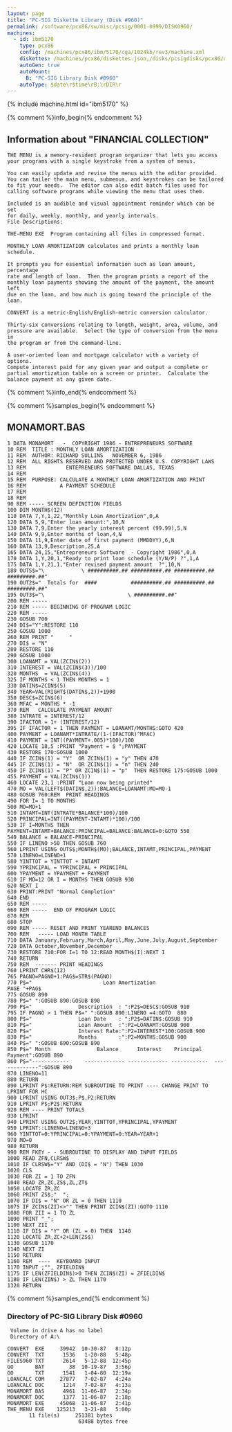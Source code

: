 ```yaml
---
layout: page
title: "PC-SIG Diskette Library (Disk #960)"
permalink: /software/pcx86/sw/misc/pcsig/0001-0999/DISK0960/
machines:
  - id: ibm5170
    type: pcx86
    config: /machines/pcx86/ibm/5170/cga/1024kb/rev3/machine.xml
    diskettes: /machines/pcx86/diskettes.json,/disks/pcsigdisks/pcx86/diskettes.json
    autoGen: true
    autoMount:
      B: "PC-SIG Library Disk #0960"
    autoType: $date\r$time\rB:\rDIR\r
---
```


{% include machine.html id="ibm5170" %}

{% comment %}info_begin{% endcomment %}

## Information about "FINANCIAL COLLECTION"

    THE MENU is a memory-resident program organizer that lets you access
    your programs with a single keystroke from a system of menus.
    
    You can easily update and revise the menus with the editor provided.
    You can tailer the main menu, submenus, and keystrokes can be tailored
    to fit your needs.  The editor can also edit batch files used for
    calling software programs while viewing the menu that uses them.
    
    Included is an audible and visual appointment reminder which can be set
    for daily, weekly, monthly, and yearly intervals.
    File Descriptions:
    
    THE-MENU EXE  Program containing all files in compressed format.
    
    MONTHLY LOAN AMORTIZATION calculates and prints a monthly loan
    schedule.
    
    It prompts you for essential information such as loan amount,
    percentage
    rate and length of loan.  Then the program prints a report of the
    monthly loan payments showing the amount of the payment, the amount left
    due on the loan, and how much is going toward the principle of the loan.
    
    CONVERT is a metric-English/English-metric conversion calculator.
    
    Thirty-six conversions relating to length, weight, area, volume, and
    pressure are available.  Select the type of conversion from the menu in
    the program or from the command-line.
    
    A user-oriented loan and mortgage calculator with a variety of options.
    Compute interest paid for any given year and output a complete or
    partial amortization table on a screen or printer.  Calculate the
    balance payment at any given date.
{% comment %}info_end{% endcomment %}

{% comment %}samples_begin{% endcomment %}

## MONAMORT.BAS

```bas
1 DATA MONAMORT   -  COPYRIGHT 1986 - ENTREPRENEURS SOFTWARE
10 REM	TITLE : MONTHLY LOAN AMORTIZATION
11 REM	AUTHOR: RICHARD SULLINS   NOVEMBER 6, 1986
12 REM	ALL RIGHTS RESERVED AND PROTECTED UNDER U.S. COPYRIGHT LAWS
13 REM             ENTEPRENEURS SOFTWARE DALLAS, TEXAS
14 REM
15 REM  PURPOSE: CALCULATE A MONTHLY LOAN AMORTIZATION AND PRINT
16 REM           A PAYMENT SCHEDULE
17 REM
18 REM
90 REM ----- SCREEN DEFINITION FIELDS
100 DIM MONTH$(12)
110 DATA 7,Y,1,22,"Monthly Loan Amortization",0,A
120 DATA 5,9,"Enter loan amount:",10,N
130 DATA 7,9,Enter the yearly interest percent (99.99),5,N
140 DATA 9,9,Enter months of loan,4,N
150 DATA 11,9,Enter date of first payment (MMDDYY),6,N
160 DATA 13,9,Description,25,A
165 DATA 24,15,"Entrepreneurs Software  - Copyright 1986",0,A
170 DATA 1,Y,20,1,"Ready to print loan schedule (Y/N/P) ?",1,A
175 DATA 1,Y,21,1,"Enter revised payment amount  ?",10,N
180 OUTS$="\            \ ##########.## ##########.## ##########.## #########.##"
190 OUT2$="  Totals for  ####           ##########.## ##########.## #########.##"
195 OUT3$="\                           \ ##########.##"
200 REM -----
210 REM ----- BEGINNING OF PROGRAM LOGIC
220 REM -----
230 GOSUB 700
240 DI$="Y":RESTORE 110
250 GOSUB 1000
260 REM PRINT "     "
270 DI$ = "N"
280 RESTORE 110
290 GOSUB 1000
300 LOANAMT = VAL(ZCIN$(2))
310 INTEREST = VAL(ZCIN$(3))/100
320 MONTHS  = VAL(ZCIN$(4))
325 IF MONTHS < 1 THEN MONTHS = 1
330 DATIN$=ZCIN$(5)
340 YEAR=VAL(RIGHT$(DATIN$,2))+1900
350 DESC$=ZCIN$(6)
360 MFAC = MONTHS * -1
370 REM   CALCULATE PAYMENT AMOUNT
380 INTRATE = INTEREST/12
390 IFACTOR = 1+ (INTEREST/12)
395 IF IFACTOR = 1 THEN PAYMENT = LOANAMT/MONTHS:GOTO 420
400 PAYMENT = LOANAMT*INTRATE/(1-(IFACTOR)^MFAC)
410 PAYMENT = INT((PAYMENT+.005)*100)/100
420 LOCATE 18,5 :PRINT "Payment = $ ";PAYMENT
430 RESTORE 170:GOSUB 1000
440 IF ZCIN$(1) = "Y"  OR ZCIN$(1) = "y" THEN 470
445 IF ZCIN$(1) = "N"  OR ZCIN$(1) = "n" THEN 240
450 IF ZCIN$(1) = "P" OR ZCIN$(1) = "p"  THEN RESTORE 175:GOSUB 1000
455 PAYMENT = VAL(ZCIN$(1))
460 LOCATE 23,1 :PRINT "Loan now being printed"
470 MO = VAL(LEFT$(DATIN$,2)):BALANCE=LOANAMT:MO=MO-1
480 GOSUB 760:REM  PRINT HEADINGS
490 FOR I= 1 TO MONTHS
500 MO=MO+1
510 INTAMT=INT(INTRATE*BALANCE*100)/100
520 PRINCIPAL=INT((PAYMENT-INTAMT)*100)/100
530 IF I=MONTHS THEN PAYMENT=INTAMT+BALANCE:PRINCIPAL=BALANCE:BALANCE=0:GOTO 550
540 BALANCE = BALANCE-PRINCIPAL
550 IF LINENO >50 THEN GOSUB 760
560 LPRINT USING OUTS$;MONTH$(MO);BALANCE,INTAMT,PRINCIPAL,PAYMENT
570 LINENO=LINENO+1
580 YINTTOT = YINTTOT + INTAMT
590 YPRINCIPAL = YPRINCIPAL + PRINCIPAL
600 YPAYMENT = YPAYMENT + PAYMENT
610 IF MO=12 OR I = MONTHS THEN GOSUB 930
620 NEXT I
630 PRINT:PRINT "Normal Completion"
640 END
650 REM -----
660 REM -----  END OF PROGRAM LOGIC
670 REM
680 STOP
690 REM ----- RESET AND PRINT YEAREND BALANCES
700 REM   ----- LOAD MONTH TABLE
710 DATA January,February,March,April,May,June,July,August,September
720 DATA October,November,December
730 RESTORE 710:FOR I=1 TO 12:READ MONTH$(I):NEXT I
740 RETURN
750 REM  ------- PRINT HEADINGS
760 LPRINT CHR$(12)
765 PAGNO=PAGNO+1:PAG$=STR$(PAGNO)
770 P$="                       Loan Amortization                     PAGE "+PAG$
775 GOSUB 890
780 P$=" ":GOSUB 890:GOSUB 890
790 P$="               Description  : ":P2$=DESC$:GOSUB 910
795 IF PAGNO > 1 THEN P$=" ":GOSUB 890:LINENO =4:GOTO  880
800 P$="               Loan Date    : ":P2$=DATIN$:GOSUB 910
810 P$="               Loan Amount  :":P2=LOANAMT:GOSUB 900
820 P$="               Interest Rate:":P2=INTEREST*100:GOSUB 900
830 P$="               Months       :":P2=MONTHS:GOSUB 900
840 P$=" ":GOSUB 890:GOSUB 890
850 P$=" Month               Balance      Interest    Principal       Payment":GOSUB 890
860 P$="------------     ------------- ------------- ------------  -------------":GOSUB 890
870 LINENO=11
880 RETURN
890 LPRINT P$:RETURN:REM SUBROUTINE TO PRINT ---- CHANGE PRINT TO LPRINT FOR HC
900 LPRINT USING OUT3$;P$,P2:RETURN
910 LPRINT P$;P2$:RETURN
920 REM ---- PRINT TOTALS
930 LPRINT
940 LPRINT USING OUT2$;YEAR,YINTTOT,YPRINCIPAL,YPAYMENT
950 LPRINT::LINENO=LINENO+3
960 YINTTOT=0:YPRINCIPAL=0:YPAYMENT=0:YEAR=YEAR+1
970 MO=0
980 RETURN
990 REM FKEY - - SUBROUTINE TO DISPLAY AND INPUT FIELDS
1000 READ ZFN,CLRSW$
1010 IF CLRSW$="Y" AND (DI$ = "N") THEN 1030
1020 CLS
1030 FOR ZI = 1 TO ZFN
1040 READ ZR,ZC,ZS$,ZL,ZT$
1050 LOCATE ZR,ZC
1060 PRINT ZS$;"  ";
1070 IF DI$ = "N" OR ZL = 0 THEN 1110
1075 IF ZCIN$(ZI)<>"" THEN PRINT ZCIN$(ZI):GOTO 1110
1080 FOR ZII = 1 TO ZL
1090 PRINT "_";
1100 NEXT ZII
1110 IF DI$ = "Y" OR (ZL = 0) THEN  1140
1120 LOCATE ZR,ZC+2+LEN(ZS$)
1130 GOSUB 1170
1140 NEXT ZI
1150 RETURN
1160 REM  ----  KEYBOARD INPUT
1170 INPUT ;"", ZFIELDIN$
1175 IF LEN(ZFIELDIN$)>0 THEN ZCIN$(ZI) = ZFIELDIN$
1180 IF LEN(ZIN$) > ZL THEN 1170
1320 RETURN
```

{% comment %}samples_end{% endcomment %}

### Directory of PC-SIG Library Disk #0960

     Volume in drive A has no label
     Directory of A:\

    CONVERT  EXE     39942  10-30-87   8:12p
    CONVERT  TXT      1536   1-20-88   5:48p
    FILES960 TXT      2614   5-12-88  12:45p
    GO       BAT        38  10-19-87   3:56p
    GO       TXT      1541   1-04-80  12:19a
    LOANCALC COM     27877   7-02-87   4:24a
    LOANCALC DOC      1214   7-02-87   4:13a
    MONAMORT BAS      4961  11-06-87   2:34p
    MONAMORT DOC      1377  11-06-87   2:18p
    MONAMORT EXE     45068  11-06-87   2:41p
    THE_MENU EXE    125213   3-21-88   5:00p
           11 file(s)     251381 bytes
                           63488 bytes free

